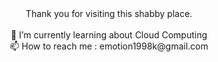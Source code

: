<div align=center>
Thank you for visiting this shabby place.<br/><br/>
🌱 I’m currently learning about Cloud Computing<br/>
📫 How to reach me : emotion1998k@gmail.com
</div>
